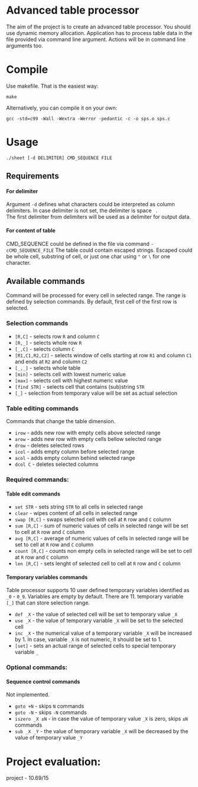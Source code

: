 # Advanced table processor
The aim of the project is to create an advanced table processor. You should use dynamic memory allocation.
Application has to process table data in the file provided via command line argument. Actions will be in command line arguments too. 

# Compile
Use makefile. That is the easiest way:

    make
Alternatively, you can compile it on your own:
 
    gcc -std=c99 -Wall -Wextra -Werror -pedantic -c -o sps.o sps.c

# Usage

    ./sheet [-d DELIMITER] CMD_SEQUENCE FILE

## Requirements
#### For delimiter
Argument `-d` defines what characters could be interpreted as column delimiters.
In case delimiter is not set, the delimiter is space ` `.  
The first delimiter from delimiters will be used as a delimiter for output data.

#### For content of table
CMD_SEQUENCE could be defined in the file via command `-cCMD_SEQUENCE_FILE`
The table could contain escaped strings. Escaped could be whole cell, substring of cell, or
just one char using `"` or `\` for one character.

## Available commands
Command will be processed for every cell in selected range. The range is defined by selection commands.
By default, first cell of the first row is selected.

### Selection commands
- `[R,C]` - selects row `R` and column `C`
- `[R,_]` - selects whole row `R`
- `[_,C]` - selects column `C`
- `[R1,C1,R2,C2]` - selects window of cells starting at row `R1` and column `C1` and ends at `R2` and column `C2`
- `[_,_]` - selects whole table
- `[min]` - selects cell with lowest numeric value
- `[max]` - selects cell with highest numeric value
- `[find STR]` - selects cell that contains (sub)string `STR`
- `[_]` - selection from temporary value will be set as actual selection 

### Table editing commands
Commands that change the table dimension.
- `irow` - adds new row with empty cells above selected range
- `arow` - adds new row with empty cells bellow selected range
- `drow` - deletes selected rows
- `icol` - adds empty column before selected range
- `acol` - adds empty column behind selected range
- `dcol C` - deletes selected columns

### Required commands:
#### Table edit commands
- `set STR` - sets string `STR` to all cells in selected range 
- `clear` - wipes content of all cells in selected range 
- `swap [R,C]` - swaps selected cell with cell at `R` row and `C` column  
- `sum [R,C]` - sum of numeric values of cells in selected range will be set to cell at `R` row and `C` column  
- `avg [R,C]` - average of numeric values of cells in selected range will be set to cell at `R` row and `C` column  
- `count [R,C]` - counts non empty cells in selected range will be set to cell at `R` row and `C` column  
- `len [R,C]` - sets lenght of selected cell to cell at `R` row and `C` column

#### Temporary variables commands
Table processor supports 10 user defined temporary variables identified as `_0` - `0_9`.
Variables are empty by default. There are 11. temporary variable `[_]` that can store selection range.
- `def _X` - the value of selected cell will be set to temporary value `_X`
- `use _X` - the value of temporary variable `_X` will be set to the selected cell
- `inc _X` - the numerical value of a temporary variable `_X` will be increased by 1. In case, variable `_X` is not numeric, it should be set to 1.
- `[set]` - sets an actual range of selected cells to special temporary variable `_`

### Optional commands:
#### Sequence control commands
Not implemented.
- `goto +N` - skips `N` commands
- `goto -N` - skips `-N` commands
- `iszero _X ±N` - in case the value of temporary value `_X` is zero, skips `±N` commands
- `sub _X _Y` - the value of temporary variable `_X` will be decreased by the value of temporary value `_Y`

# Project evaluation:
project - 10.69/15